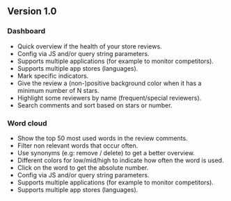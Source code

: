 Version 1.0
-------

### Dashboard

  * Quick overview if the health of your store reviews.
  * Config via JS and/or query string parameters.
  * Supports multiple applications (for example to monitor competitors).
  * Supports multiple app stores (languages).
  * Mark specific indicators.
  * Give the review a (non-)positive background color when it has a minimum number of N stars.
  * Highlight some reviewers by name (frequent/special reviewers).
  * Search comments and sort based on stars or number.

### Word cloud

  * Show the top 50 most used words in the review comments.
  * Filter non relevant words that occur often.
  * Use synonyms (e.g: remove / delete) to get a better overview.
  * Different colors for low/mid/high to indicate how often the word is used.
  * Click on the word to get the absolute number.
  * Config via JS and/or query string parameters.
  * Supports multiple applications (for example to monitor competitors).
  * Supports multiple app stores (languages).
